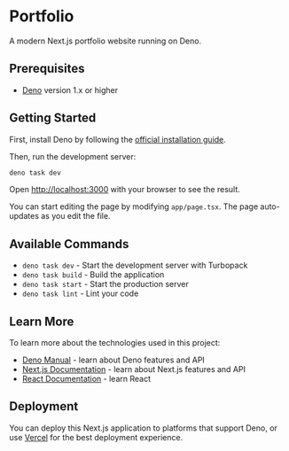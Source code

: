 # Portfolio

A modern Next.js portfolio website running on Deno.

## Prerequisites

- [Deno](https://deno.land/) version 1.x or higher

## Getting Started

First, install Deno by following the [official installation guide](https://deno.land/#installation).

Then, run the development server:

```bash
deno task dev
```

Open [http://localhost:3000](http://localhost:3000) with your browser to see the result.

You can start editing the page by modifying `app/page.tsx`. The page auto-updates as you edit the file.

## Available Commands

- `deno task dev` - Start the development server with Turbopack
- `deno task build` - Build the application
- `deno task start` - Start the production server
- `deno task lint` - Lint your code

## Learn More

To learn more about the technologies used in this project:

- [Deno Manual](https://deno.land/manual) - learn about Deno features and API
- [Next.js Documentation](https://nextjs.org/docs) - learn about Next.js features and API
- [React Documentation](https://react.dev/) - learn React

## Deployment

You can deploy this Next.js application to platforms that support Deno, or use [Vercel](https://vercel.com/new?utm_medium=default-template&filter=next.js&utm_source=create-next-app&utm_campaign=create-next-app-readme) for the best deployment experience.
